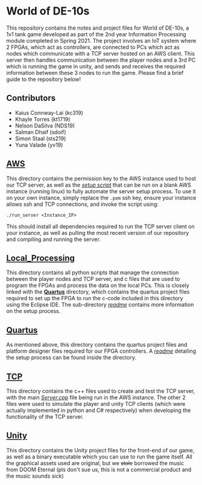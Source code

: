 World of DE-10s
===============

This repository contains the notes and project files for World of DE-10s, a 1v1 tank game developed as part of the 2nd year Information Processing module completed in Spring 2021. The project involves an IoT system where 2 FPGAs, which act as controllers, are connected to PCs which act as nodes which communicate with a TCP server hosted on an AWS client. This server then handles communication between the player nodes and a 3rd PC which is running the game in unity, and sends and receives the required information between these 3 nodes to run the game. Please find a brief guide to the repository below!


Contributors
------------
- Kaius Connway-Lai (kc319)
- Khayle Torres (kt1719)
- Nelson DaSilva (NDS19)
- Salman Dhaif (sdoif)
- Simon Staal (sts219)
- Yuna Valade (yv19)


[**AWS**](AWS)
--------------
This directory contains the permission key to the AWS instance used to host our TCP server, as well as the [*setup script*](AWS/run_server.sh) that can be run on a blank AWS instance (running linux) to fully automate the server setup process. To use it on your own instance, simply replace the `.pem` ssh key, ensure your instance allows ssh and TCP connections, and invoke the script using:

    ./run_server <Instance_IP>

This should install all dependencies required to run the TCP server client on your instance, as well as pulling the most recent version of our repository and compiling and running the server.


[**Local_Processing**](Local_Processing)
----------------------------------------
This directory contains all python scripts that manage the connection between the player nodes and TCP server, and c files that are used to program the FPGAs and process the data on the local PCs. This is closely linked with the [**Quartus**](#Quartus) directory, which contains the quartus project files required to set up the FPGA to run the c-code included in this directory using the Eclipse IDE. The sub-directory [*readme*](Local_Processing/readme.md) contains more information on the setup process.


<a name="Quartus"></a>[**Quartus**](Quartus)
----------------------
As mentioned above, this directory contains the quartus project files and platform designer files required for our FPGA controllers. A [*readme*](Quartus/readme.md) detailing the setup process can be found inside the directory.


[**TCP**](TCP)
--------------
This directory contains the c++ files used to create and test the TCP server, with the main [*Server.cpp*](TCP/Server.cpp) file being run in the AWS instance. The other 2 files were used to simulate the player and unity TCP clients (which were actually implemented in python and C# respectively) when developing the functionality of the TCP server.


[**Unity**](Unity)
------------------
This directory contains the Unity project files for the front-end of our game, as well as a binary executable which you can use to run the game itself. All the graphical assets used are original, but we <del>stole</del> borrowed the music from DOOM Eternal (pls don't sue us, this is not a commercial product and the music sounds sick)
